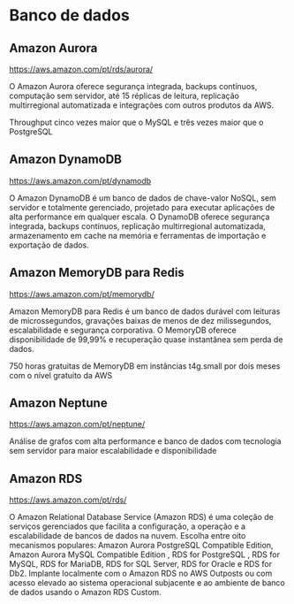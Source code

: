 # Banco de dados

## Amazon Aurora
<https://aws.amazon.com/pt/rds/aurora/>

O Amazon Aurora oferece segurança integrada, backups contínuos, computação sem servidor, até 15 réplicas de leitura, replicação multirregional automatizada e integrações com outros produtos da AWS.

Throughput cinco vezes maior que o MySQL e três vezes maior que o PostgreSQL

## Amazon DynamoDB
<https://aws.amazon.com/pt/dynamodb>

O Amazon DynamoDB é um banco de dados de chave-valor NoSQL, sem servidor e totalmente gerenciado, projetado para executar aplicações de alta performance em qualquer escala. O DynamoDB oferece segurança integrada, backups contínuos, replicação multirregional automatizada, armazenamento em cache na memória e ferramentas de importação e exportação de dados.

## Amazon MemoryDB para Redis
<https://aws.amazon.com/pt/memorydb/>

 Amazon MemoryDB para Redis é um banco de dados durável com leituras de microssegundos, gravações baixas de menos de dez milissegundos, escalabilidade e segurança corporativa. O MemoryDB oferece disponibilidade de 99,99% e recuperação quase instantânea sem perda de dados.

750 horas gratuitas de MemoryDB em instâncias t4g.small por dois meses com o nível gratuito da AWS

## Amazon Neptune
<https://aws.amazon.com/pt/neptune/>

Análise de grafos com alta performance e banco de dados com tecnologia sem servidor para maior escalabilidade e disponibilidade

## Amazon RDS
<https://aws.amazon.com/pt/rds/>

O Amazon Relational Database Service (Amazon RDS) é uma coleção de serviços gerenciados que facilita a configuração, a operação e a escalabilidade de bancos de dados na nuvem. Escolha entre oito mecanismos populares: Amazon Aurora PostgreSQL Compatible Edition, Amazon Aurora MySQL Compatible Edition , RDS for PostgreSQL , RDS for MySQL, RDS for MariaDB, RDS for SQL Server, RDS for Oracle e RDS for Db2. Implante localmente com o Amazon RDS no AWS Outposts ou com acesso elevado ao sistema operacional subjacente e ao ambiente de banco de dados usando o Amazon RDS Custom.